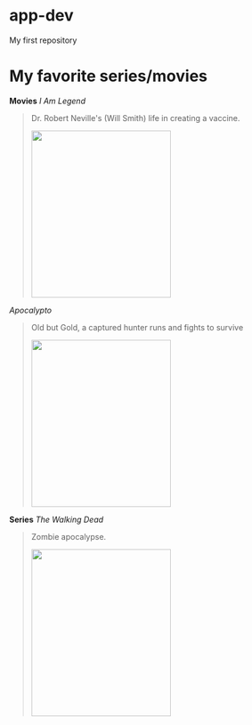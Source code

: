 # app-dev
My first repository
# My favorite series/movies

**Movies**
*I Am Legend*
> Dr. Robert Neville's (Will Smith) life in creating a vaccine.
> 
> <img src="https://github.com/Frraannss/app-dev/assets/152124973/329823c7-2a95-46e4-a355-01e2b313dac5" width="250" height="300" />


*Apocalypto*
> Old  but Gold, a captured hunter runs and fights to survive
>
> <img src="https://github.com/Frraannss/app-dev/assets/152124973/3eee3b08-1612-4a51-883b-bafd9c75b47b" width="250" height="300" />

**Series**
*The Walking Dead*
> Zombie apocalypse.
>
> <img src="https://github.com/Frraannss/app-dev/assets/152124973/157bd64c-7b0a-42ca-a275-2a9771bca2c9" width="250" height="300" />

